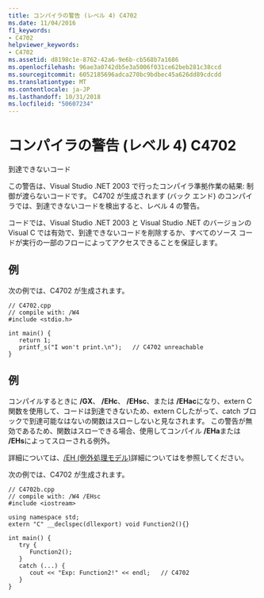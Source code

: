 ```yaml
---
title: コンパイラの警告 (レベル 4) C4702
ms.date: 11/04/2016
f1_keywords:
- C4702
helpviewer_keywords:
- C4702
ms.assetid: d8198c1e-8762-42a6-9e6b-cb568b7a1686
ms.openlocfilehash: 96ae3a0742db5e3a5006f031ce62beb281c38ccd
ms.sourcegitcommit: 6052185696adca270bc9bdbec45a626dd89cdcdd
ms.translationtype: MT
ms.contentlocale: ja-JP
ms.lasthandoff: 10/31/2018
ms.locfileid: "50607234"
---
```

# <a name="compiler-warning-level-4-c4702"></a>コンパイラの警告 (レベル 4) C4702

到達できないコード

この警告は、Visual Studio .NET 2003 で行ったコンパイラ準拠作業の結果: 制御が渡らないコードです。 C4702 が生成されます (バック エンド) のコンパイラでは、到達できないコードを検出すると、レベル 4 の警告。

コードでは、Visual Studio .NET 2003 と Visual Studio .NET のバージョンの Visual C では有効で、到達できないコードを削除するか、すべてのソース コードが実行の一部のフローによってアクセスできることを保証します。

## <a name="example"></a>例

次の例では、C4702 が生成されます。

```
// C4702.cpp
// compile with: /W4
#include <stdio.h>

int main() {
   return 1;
   printf_s("I won't print.\n");   // C4702 unreachable
}
```

## <a name="example"></a>例

コンパイルするときに **/GX**、 **/EHc**、 **/EHsc**、または **/EHac**になり、extern C 関数を使用して、コードは到達できないため、extern Cしたがって、catch ブロックで到達可能なはないの関数はスローしないと見なされます。  この警告が無効であるため、関数はスローできる場合、使用してコンパイル **/EHa**または **/EHs**によってスローされる例外。

詳細については、[/EH (例外処理モデル)](../../build/reference/eh-exception-handling-model.md)詳細についてはを参照してください。

次の例では、C4702 が生成されます。

```
// C4702b.cpp
// compile with: /W4 /EHsc
#include <iostream>

using namespace std;
extern "C" __declspec(dllexport) void Function2(){}

int main() {
   try {
      Function2();
   }
   catch (...) {
      cout << "Exp: Function2!" << endl;   // C4702
   }
}
```